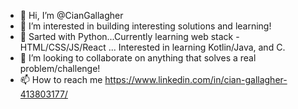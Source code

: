 - 👋 Hi, I’m @CianGallagher
- 👀 I’m interested in building interesting solutions and learning! 
- 🌱 Sarted with Python...Currently learning web stack - HTML/CSS/JS/React ... Interested in learning Kotlin/Java, and C.
- 💞️ I’m looking to collaborate on anything that solves a real problem/challenge!
- 📫 How to reach me https://www.linkedin.com/in/cian-gallagher-413803177/
